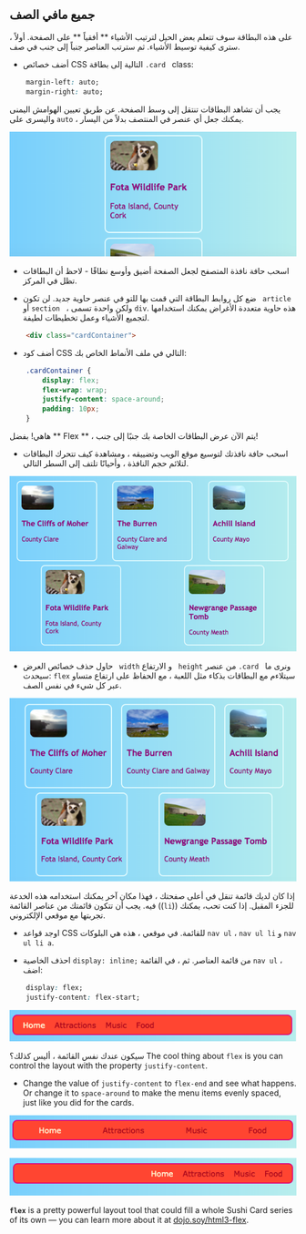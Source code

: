 ## جميع مافي الصف

على هذه البطاقة سوف تتعلم بعض الحيل لترتيب الأشياء ** أفقياً ** على الصفحة. أولاً ، سترى كيفية توسيط الأشياء. ثم سترتب العناصر جنباً إلى جنب في صف.

+ أضف خصائص CSS التالية إلى بطاقة `.card ` class:

```css
    margin-left: auto;
    margin-right: auto;
```

يجب أن تشاهد البطاقات تنتقل إلى وسط الصفحة. عن طريق تعيين الهوامش اليمنى واليسرى على ` auto ` ، يمكنك جعل أي عنصر في المنتصف بدلاً من اليسار.

![The cards appear in the middle instead of over to the left](images/marginAuto.png)

+ اسحب حافة نافذة المتصفح لجعل الصفحة أضيق وأوسع نطاقًا - لاحظ أن البطاقات تظل في المركز.

+ ضع كل روابط البطاقة التي قمت بها للتو في عنصر حاوية جديد. لن تكون ` article` أو `section ` ، ولكن واحدة تسمى ` div `. هذه حاوية متعددة الأغراض يمكنك استخدامها لتجميع الأشياء وعمل تخطيطات لطيفة.

```html
    <div class="cardContainer">
```

+ أضف كود CSS التالي في ملف الأنماط الخاص بك:

```css
    .cardContainer {
        display: flex;
        flex-wrap: wrap;
        justify-content: space-around;
        padding: 10px;
    }
```

هاهي! بفضل ** Flex ** ، يتم الآن عرض البطاقات الخاصة بك جنبًا إلى جنب!

+ اسحب حافة نافذتك لتوسيع موقع الويب وتضييقه ، ومشاهدة كيف تتحرك البطاقات لتلائم حجم النافذة ، وأحيانًا تلتف إلى السطر التالي.

![Cards arranged in two rows spaced evenly to fit the browser width](images/flexSideBySide.png)

+ حاول حذف خصائص العرض ` width` و الارتفاع ` height` من عنصر `.card ` ونرى ما سيحدث: ` flex ` سيتلاءم مع البطاقات بذكاء مثل اللعبة ، مع الحفاظ على ارتفاع متساو عبر كل شيء في نفس الصف.

![Cards arranged side by side with automatic width](images/flexAutoWidths.png)

إذا كان لديك قائمة تنقل في أعلى صفحتك ، فهذا مكان آخر يمكنك استخدامه هذه الخدعة فيه. يجب أن تتكون قائمتك من عناصر القائمة ((` li `)) للجزء المقبل. إذا كنت تحب، يمكنك تجربتها مع موقعي الإلكتروني.

+ اوجد قواعد CSS للقائمة. في موقعي ، هذه هي البلوكات ` nav ul ` ، ` nav ul li ` و ` nav ul li a `.

+ احذف الخاصية `display: inline;` من قائمة العناصر. ثم ، في القائمة ` nav ul ` ، اضف:

```css
    display: flex;
    justify-content: flex-start;
```

![Menu with items aligned to the left](images/flexMenuStart.png)

سيكون عندك نفس القائمة ، أليس كذلك؟ The cool thing about `flex` is you can control the layout with the property `justify-content`.

+ Change the value of `justify-content` to `flex-end` and see what happens. Or change it to `space-around` to make the menu items evenly spaced, just like you did for the cards.

![Menu with items evenly spaced](images/flexMenuSpace.png)

![Menu with items aligned to the right](images/flexMenuEnd.png)

**`flex`** is a pretty powerful layout tool that could fill a whole Sushi Card series of its own — you can learn more about it at [dojo.soy/html3-flex](http://dojo.soy/html3-flex).